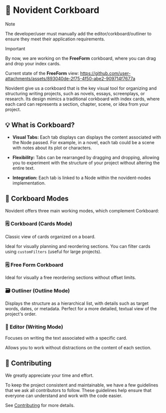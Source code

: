 # 📑 Novident Corkboard

> [!NOTE]
> The developer/user must manually add the editor/corkboard/outliner to ensure they meet their application requirements.

> [!IMPORTANT]
>
> By now, we are working on the **FreeForm** corkboard, where you can drag and drop your index cards.
>
> Current state of the **FreeForm** view:
> https://github.com/user-attachments/assets/893040de-2f75-4f50-abe2-909714f7677a

Novident give us a corkboard that is the key visual tool for organizing and structuring writing projects, such as novels, essays, screenplays, or research. Its design mimics a traditional corkboard with index cards, where each card can represents a section, chapter, scene, or idea from your project.

## 💡 What is Corkboard?

- **Visual Tabs:** Each tab displays can displays the content associated with the Node passed. For example, in a novel, each tab could be a scene with notes about its plot or characters.

- **Flexibility:** Tabs can be rearranged by dragging and dropping, allowing you to experiment with the structure of your project without altering the entire text.

- **Integration:** Each tab is linked to a Node within the novident-nodes implementation.

## 📌 Corkboard Modes

Novident offers three main working modes, which complement Corkboard:

### 🗒️ Corkboard (Cards Mode)

Classic view of cards organized on a board. 

Ideal for visually planning and reordering sections. You can filter cards using `customFilters` (useful for large projects).

### 🗒️ Free Form Corkboard

Ideal for visually a free reordering sections without offset limits.

### 🗃️ Outliner (Outline Mode)

Displays the structure as a hierarchical list, with details such as target words, dates, or metadata. Perfect for a more detailed, textual view of the project's order.

### 📝 Editor (Writing Mode)

Focuses on writing the text associated with a specific card.

Allows you to work without distractions on the content of each section.

## 🌳 Contributing

We greatly appreciate your time and effort.

To keep the project consistent and maintainable, we have a few guidelines that we ask all contributors to follow. These guidelines help ensure that everyone can understand and work with the code easier.

See [Contributing](https://github.com/Novident/novident-corkboard/blob/master/CONTRIBUTING.md) for more details.
